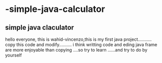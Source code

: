 # -simple-java-calculator
simple java claculator
-----------------------------------------------------
hello everyone,
this is wahid-vincenzo,this is my first java project...........
copy this code and modify..........
i think  writting code and eding java frame are more enjoyable than copying ....so try to learn ......and try to do by yourself
